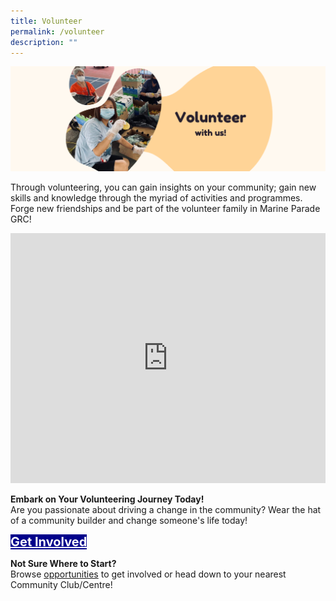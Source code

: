 ```yaml
---
title: Volunteer
permalink: /volunteer
description: ""
---
```

![](/images/Banners/Volunteer%20with%20Us.png)

Through volunteering, you can gain insights on your community; gain new skills and knowledge through the myriad of activities and programmes. Forge new friendships and be part of the volunteer family in Marine Parade GRC!

<iframe allowfullscreen="" frameborder="0" src="https://www.youtube.com/embed/zGBRPggAi9c" height="400" width="100%"></iframe>

<b>	Embark on Your Volunteering Journey Today!</b>
<br>Are you passionate about driving a change in the community? Wear the hat of a community builder and change someone's life today! <br>

<div><a href="go.gov.sg/mpcvolunteer" style="font-size:20px; width:35%; height:60px; background-color:darkblue; color:white" class="bp-button"><b>Get Involved</b></a></div>

<b>	Not Sure Where to Start?</b>
<br>Browse [opportunities](/programmes) to get involved or head down to your nearest Community Club/Centre!